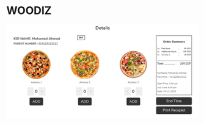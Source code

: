 # WOODIZ

![screenshot](https://raw.githubusercontent.com/mostafaabobakr7/woodiz/master/woodiz-screenshot.png)
